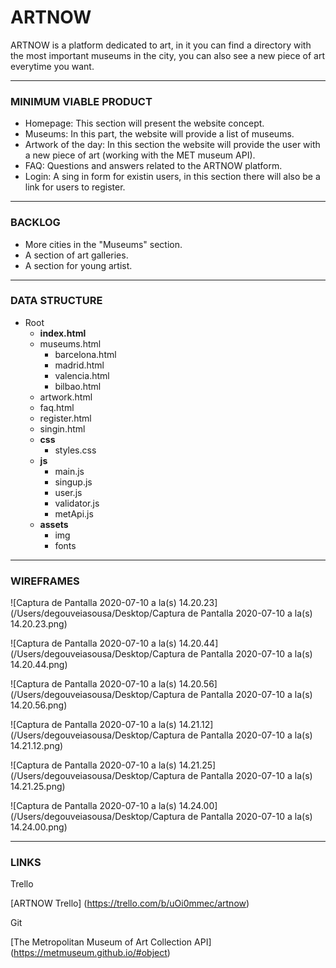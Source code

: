 # ARTNOW 

ARTNOW is a platform dedicated to art, in it you can find a directory with the most important museums in the city, you can also see a new piece of art everytime you want.

---

### MINIMUM VIABLE PRODUCT

- Homepage: This section will present the website concept.
- Museums: In this part, the website will provide a list of museums.
- Artwork of the day: In this section the website will provide the user with a new piece of art (working with the MET museum API).
- FAQ: Questions and answers related to the ARTNOW platform.
- Login: A sing in form for existin users, in this section there will also be a link for users to register.

***

### BACKLOG 

- More cities in the "Museums" section.
- A section of art galleries.
- A section for young artist. 

***

### DATA STRUCTURE

- Root
  * **index.html**
  * museums.html
    * barcelona.html
    * madrid.html
    * valencia.html
    * bilbao.html
  * artwork.html
  * faq.html
  * register.html
  * singin.html
  * **css**
    * styles.css
  * **js**
    * main.js
    * singup.js
    * user.js
    * validator.js
    * metApi.js
  * **assets**
    * img
    * fonts

-----

### WIREFRAMES

![Captura de Pantalla 2020-07-10 a la(s) 14.20.23](/Users/degouveiasousa/Desktop/Captura de Pantalla 2020-07-10 a la(s) 14.20.23.png)

![Captura de Pantalla 2020-07-10 a la(s) 14.20.44](/Users/degouveiasousa/Desktop/Captura de Pantalla 2020-07-10 a la(s) 14.20.44.png)

![Captura de Pantalla 2020-07-10 a la(s) 14.20.56](/Users/degouveiasousa/Desktop/Captura de Pantalla 2020-07-10 a la(s) 14.20.56.png)

![Captura de Pantalla 2020-07-10 a la(s) 14.21.12](/Users/degouveiasousa/Desktop/Captura de Pantalla 2020-07-10 a la(s) 14.21.12.png)

![Captura de Pantalla 2020-07-10 a la(s) 14.21.25](/Users/degouveiasousa/Desktop/Captura de Pantalla 2020-07-10 a la(s) 14.21.25.png)

![Captura de Pantalla 2020-07-10 a la(s) 14.24.00](/Users/degouveiasousa/Desktop/Captura de Pantalla 2020-07-10 a la(s) 14.24.00.png)

***

### LINKS

Trello

[ARTNOW Trello] (https://trello.com/b/uOi0mmec/artnow)

Git

[The Metropolitan Museum of Art Collection API] (https://metmuseum.github.io/#object) 

